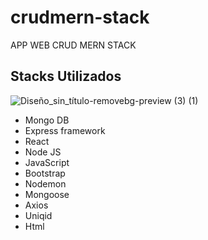 # crudmern-stack
APP WEB CRUD MERN STACK

## Stacks Utilizados
![Diseño_sin_título-removebg-preview (3) (1)](https://github.com/FreddyArreagaM/crudmern-stack/assets/127709400/df5f0c1d-d847-41b4-afda-d4fed375f168)

- Mongo DB
- Express framework
- React
- Node JS
- JavaScript
- Bootstrap
- Nodemon
- Mongoose
- Axios
- Uniqid
- Html


